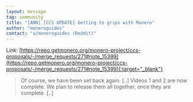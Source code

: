 ```yaml
---
layout: message
tag: community
title: "[ANN] [CCS UPDATE] Getting to grips with Monero"
author: "moneroguides"	
contact: "u/moneroguides (Reddit)"
---
```


Link:  [https://repo.getmonero.org/monero-project/ccs-proposals/-/merge_requests/271#note_15399](https://repo.getmonero.org/monero-project/ccs-proposals/-/merge_requests/271#note_15399){:target="_blank"}

> Of course, we have been set back again. [..] Videos 1 and 2 are now complete. We plan to release them all together, once they are complete. [..]
